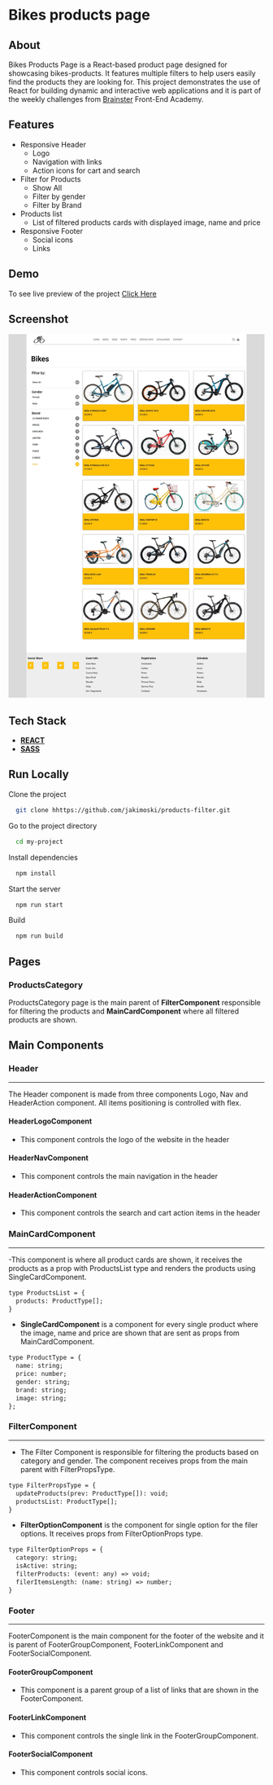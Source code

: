 # Bikes products page

## About

Bikes Products Page is a React-based product page designed for showcasing bikes-products. It features multiple filters to help users easily find the products they are looking for. This project demonstrates the use of React for building dynamic and interactive web applications and it is part of the weekly challenges from [Brainster](https://brainster.co/ "Brainster") Front-End Academy.

## Features

- Responsive Header
  - Logo
  - Navigation with links
  - Action icons for cart and search
- Filter for Products
  - Show All
  - Filter by gender
  - Filter by Brand
- Products list
  - List of filtered products cards with displayed image, name and price
- Responsive Footer
  - Social icons
  - Links

## Demo

To see live preview of the project [Click Here](https://jakimoski.github.io/products-filter/ "Bikes products ")

## Screenshot

![App Screenshot](./screencapture-bikes.jpg)

## Tech Stack

- **[REACT ](https://react.dev/ "React")**
- **[ SASS](https://sass-lang.com/ "SASS")**

## Run Locally

Clone the project

```bash
  git clone hhttps://github.com/jakimoski/products-filter.git
```

Go to the project directory

```bash
  cd my-project
```

Install dependencies

```bash
  npm install
```

Start the server

```bash
  npm run start
```

Build

```bash
  npm run build
```

## Pages

### ProductsCategory

ProductsCategory page is the main parent of **FilterComponent** responsible for filtering the products and **MainCardComponent** where all filtered products are shown.

## Main Components

### Header

---

The Header component is made from three components Logo, Nav and HeaderAction component. All items positioning is controlled with flex.

#### HeaderLogoComponent

- This component controls the logo of the website in the header

#### HeaderNavComponent

- This component controls the main navigation in the header

#### HeaderActionComponent

- This component controls the search and cart action items in the header

### MainCardComponent

---

-This component is where all product cards are shown, it receives the products as a prop with ProductsList type and renders the products using SingleCardComponent.

```
type ProductsList = {
  products: ProductType[];
}
```

- **SingleCardComponent** is a component for every single product where the image, name and price are shown that are sent as props from MainCardComponent.

```
type ProductType = {
  name: string;
  price: number;
  gender: string;
  brand: string;
  image: string;
};
```

### FilterComponent

---

- The Filter Component is responsible for filtering the products based on category and gender. The component receives props from the main parent with FilterPropsType.

```
type FilterPropsType = {
  updateProducts(prev: ProductType[]): void;
  productsList: ProductType[];
}
```

- **FilterOptionComponent** is the component for single option for the filer options. It receives props from FilterOptionProps type.

```
type FilterOptionProps = {
  category: string;
  isActive: string;
  filterProducts: (event: any) => void;
  filerItemsLength: (name: string) => number;
}

```

### Footer

---

FooterComponent is the main component for the footer of the website and it is parent of FooterGroupComponent, FooterLinkComponent and FooterSocialComponent.

#### FooterGroupComponent

- This component is a parent group of a list of links that are shown in the FooterComponent.

#### FooterLinkComponent

- This component controls the single link in the FooterGroupComponent.

#### FooterSocialComponent

- This component controls social icons.
